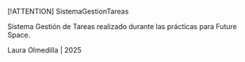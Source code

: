 [!ATTENTION]
SistemaGestionTareas

Sistema Gestión de Tareas realizado durante las prácticas para Future Space.

Laura Olmedilla | 2025
